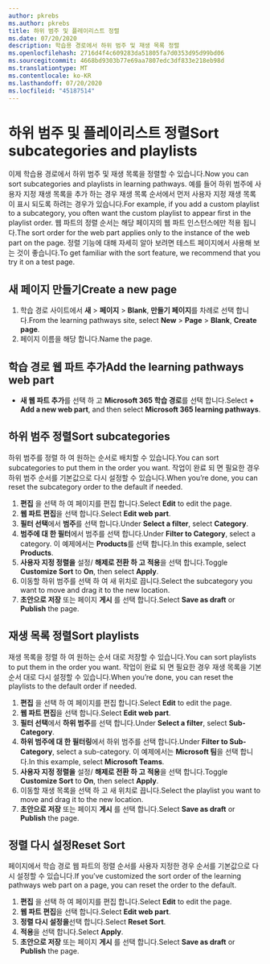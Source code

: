 ```yaml
---
author: pkrebs
ms.author: pkrebs
title: 하위 범주 및 플레이리스트 정렬
ms.date: 07/20/2020
description: 학습용 경로에서 하위 범주 및 재생 목록 정렬
ms.openlocfilehash: 2716d4f4c609283da51805fa7d0353d95d99bd06
ms.sourcegitcommit: 4668bd9303b77e69aa7807edc3df833e218eb98d
ms.translationtype: MT
ms.contentlocale: ko-KR
ms.lasthandoff: 07/20/2020
ms.locfileid: "45187514"
---
```

# <a name="sort-subcategories-and-playlists"></a><span data-ttu-id="39dd8-103">하위 범주 및 플레이리스트 정렬</span><span class="sxs-lookup"><span data-stu-id="39dd8-103">Sort subcategories and playlists</span></span>

<span data-ttu-id="39dd8-104">이제 학습용 경로에서 하위 범주 및 재생 목록을 정렬할 수 있습니다.</span><span class="sxs-lookup"><span data-stu-id="39dd8-104">Now you can sort subcategories and playlists in learning pathways.</span></span> <span data-ttu-id="39dd8-105">예를 들어 하위 범주에 사용자 지정 재생 목록을 추가 하는 경우 재생 목록 순서에서 먼저 사용자 지정 재생 목록이 표시 되도록 하려는 경우가 있습니다.</span><span class="sxs-lookup"><span data-stu-id="39dd8-105">For example, if you add a custom playlist to a subcategory, you often want the custom playlist to appear first in the playlist order.</span></span> <span data-ttu-id="39dd8-106">웹 파트의 정렬 순서는 해당 페이지의 웹 파트 인스턴스에만 적용 됩니다.</span><span class="sxs-lookup"><span data-stu-id="39dd8-106">The sort order for the web part applies only to the instance of the web part on the page.</span></span> <span data-ttu-id="39dd8-107">정렬 기능에 대해 자세히 알아 보려면 테스트 페이지에서 사용해 보는 것이 좋습니다.</span><span class="sxs-lookup"><span data-stu-id="39dd8-107">To get familiar with the sort feature, we recommend that you try it on a test page.</span></span> 

## <a name="create-a-new-page"></a><span data-ttu-id="39dd8-108">새 페이지 만들기</span><span class="sxs-lookup"><span data-stu-id="39dd8-108">Create a new page</span></span>
1. <span data-ttu-id="39dd8-109">학습 경로 사이트에서 **새**  >  **페이지**  >  **Blank**, **만들기 페이지**를 차례로 선택 합니다.</span><span class="sxs-lookup"><span data-stu-id="39dd8-109">From the learning pathways site, select **New** > **Page** > **Blank**, **Create page**.</span></span>
2. <span data-ttu-id="39dd8-110">페이지 이름을 해당 합니다.</span><span class="sxs-lookup"><span data-stu-id="39dd8-110">Name the page.</span></span>

## <a name="add-the-learning-pathways-web-part"></a><span data-ttu-id="39dd8-111">학습 경로 웹 파트 추가</span><span class="sxs-lookup"><span data-stu-id="39dd8-111">Add the learning pathways web part</span></span>
- <span data-ttu-id="39dd8-112">**새 웹 파트 추가**를 선택 하 고 **Microsoft 365 학습 경로**를 선택 합니다.</span><span class="sxs-lookup"><span data-stu-id="39dd8-112">Select **+ Add a new web part**, and then select **Microsoft 365 learning pathways**.</span></span>
 
## <a name="sort-subcategories"></a><span data-ttu-id="39dd8-113">하위 범주 정렬</span><span class="sxs-lookup"><span data-stu-id="39dd8-113">Sort subcategories</span></span>
<span data-ttu-id="39dd8-114">하위 범주를 정렬 하 여 원하는 순서로 배치할 수 있습니다.</span><span class="sxs-lookup"><span data-stu-id="39dd8-114">You can sort subcategories to put them in the order you want.</span></span> <span data-ttu-id="39dd8-115">작업이 완료 되 면 필요한 경우 하위 범주 순서를 기본값으로 다시 설정할 수 있습니다.</span><span class="sxs-lookup"><span data-stu-id="39dd8-115">When you’re done, you can reset the subcategory order to the default if needed.</span></span>  
1. <span data-ttu-id="39dd8-116">**편집** 을 선택 하 여 페이지를 편집 합니다.</span><span class="sxs-lookup"><span data-stu-id="39dd8-116">Select **Edit** to edit the page.</span></span>
2. <span data-ttu-id="39dd8-117">**웹 파트 편집**을 선택 합니다.</span><span class="sxs-lookup"><span data-stu-id="39dd8-117">Select **Edit web part**.</span></span>
3. <span data-ttu-id="39dd8-118">**필터 선택**에서 **범주**를 선택 합니다.</span><span class="sxs-lookup"><span data-stu-id="39dd8-118">Under **Select a filter**, select **Category**.</span></span> 
4. <span data-ttu-id="39dd8-119">**범주에 대 한 필터**에서 범주를 선택 합니다.</span><span class="sxs-lookup"><span data-stu-id="39dd8-119">Under **Filter to Category**, select a category.</span></span> <span data-ttu-id="39dd8-120">이 예제에서는 **Products**를 선택 합니다.</span><span class="sxs-lookup"><span data-stu-id="39dd8-120">In this example, select **Products**.</span></span> 
5. <span data-ttu-id="39dd8-121">**사용자 지정 정렬을** 설정/ **해제로 전환 하 고** **적용**을 선택 합니다.</span><span class="sxs-lookup"><span data-stu-id="39dd8-121">Toggle **Customize Sort** to **On**, then select **Apply**.</span></span> 
6. <span data-ttu-id="39dd8-122">이동할 하위 범주를 선택 하 여 새 위치로 끕니다.</span><span class="sxs-lookup"><span data-stu-id="39dd8-122">Select the subcategory you want to move and drag it to the new location.</span></span> 
7. <span data-ttu-id="39dd8-123">**초안으로 저장** 또는 페이지 **게시** 를 선택 합니다.</span><span class="sxs-lookup"><span data-stu-id="39dd8-123">Select **Save as draft** or **Publish** the page.</span></span> 

## <a name="sort-playlists"></a><span data-ttu-id="39dd8-124">재생 목록 정렬</span><span class="sxs-lookup"><span data-stu-id="39dd8-124">Sort playlists</span></span>
<span data-ttu-id="39dd8-125">재생 목록을 정렬 하 여 원하는 순서 대로 저장할 수 있습니다.</span><span class="sxs-lookup"><span data-stu-id="39dd8-125">You can sort playlists to put them in the order you want.</span></span> <span data-ttu-id="39dd8-126">작업이 완료 되 면 필요한 경우 재생 목록을 기본 순서 대로 다시 설정할 수 있습니다.</span><span class="sxs-lookup"><span data-stu-id="39dd8-126">When you’re done, you can reset the playlists to the default order if needed.</span></span>  
1. <span data-ttu-id="39dd8-127">**편집** 을 선택 하 여 페이지를 편집 합니다.</span><span class="sxs-lookup"><span data-stu-id="39dd8-127">Select **Edit** to edit the page.</span></span>
2. <span data-ttu-id="39dd8-128">**웹 파트 편집**을 선택 합니다.</span><span class="sxs-lookup"><span data-stu-id="39dd8-128">Select **Edit web part**.</span></span>
3. <span data-ttu-id="39dd8-129">**필터 선택**에서 **하위 범주**를 선택 합니다.</span><span class="sxs-lookup"><span data-stu-id="39dd8-129">Under **Select a filter**, select **Sub-Category**.</span></span> 
4. <span data-ttu-id="39dd8-130">**하위 범주에 대 한 필터링**에서 하위 범주를 선택 합니다.</span><span class="sxs-lookup"><span data-stu-id="39dd8-130">Under **Filter to Sub-Category**, select a sub-category.</span></span> <span data-ttu-id="39dd8-131">이 예제에서는 **Microsoft 팀**을 선택 합니다.</span><span class="sxs-lookup"><span data-stu-id="39dd8-131">In this example, select **Microsoft Teams**.</span></span>
5. <span data-ttu-id="39dd8-132">**사용자 지정 정렬을** 설정/ **해제로 전환 하 고** **적용**을 선택 합니다.</span><span class="sxs-lookup"><span data-stu-id="39dd8-132">Toggle **Customize Sort** to **On**, then select **Apply**.</span></span> 
6. <span data-ttu-id="39dd8-133">이동할 재생 목록을 선택 하 고 새 위치로 끕니다.</span><span class="sxs-lookup"><span data-stu-id="39dd8-133">Select the playlist you want to move and drag it to the new location.</span></span> 
7. <span data-ttu-id="39dd8-134">**초안으로 저장** 또는 페이지 **게시** 를 선택 합니다.</span><span class="sxs-lookup"><span data-stu-id="39dd8-134">Select **Save as draft** or **Publish** the page.</span></span> 

## <a name="reset-sort"></a><span data-ttu-id="39dd8-135">정렬 다시 설정</span><span class="sxs-lookup"><span data-stu-id="39dd8-135">Reset Sort</span></span>
<span data-ttu-id="39dd8-136">페이지에서 학습 경로 웹 파트의 정렬 순서를 사용자 지정한 경우 순서를 기본값으로 다시 설정할 수 있습니다.</span><span class="sxs-lookup"><span data-stu-id="39dd8-136">If you’ve customized the sort order of the learning pathways web part on a page, you can reset the order to the default.</span></span>  
1. <span data-ttu-id="39dd8-137">**편집** 을 선택 하 여 페이지를 편집 합니다.</span><span class="sxs-lookup"><span data-stu-id="39dd8-137">Select **Edit** to edit the page.</span></span>
2. <span data-ttu-id="39dd8-138">**웹 파트 편집**을 선택 합니다.</span><span class="sxs-lookup"><span data-stu-id="39dd8-138">Select **Edit web part**.</span></span>
3. <span data-ttu-id="39dd8-139">**정렬 다시 설정을**선택 합니다.</span><span class="sxs-lookup"><span data-stu-id="39dd8-139">Select **Reset Sort**.</span></span> 
4. <span data-ttu-id="39dd8-140">**적용**을 선택 합니다.</span><span class="sxs-lookup"><span data-stu-id="39dd8-140">Select **Apply**.</span></span> 
5. <span data-ttu-id="39dd8-141">**초안으로 저장** 또는 페이지 **게시** 를 선택 합니다.</span><span class="sxs-lookup"><span data-stu-id="39dd8-141">Select **Save as draft** or **Publish** the page.</span></span> 

